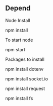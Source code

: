 ## Depend

Node Install 

npm install 

To start node 

npm start 

Packages to install

npm install dotenv

npm install socket.io

npm install request

npm install fs
